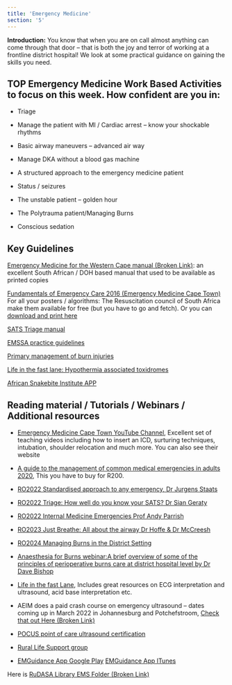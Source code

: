 ```yaml
---
title: 'Emergency Medicine'
section: '5'
---
```


**Introduction:** You know that when you are on call almost anything can come through that door – that is both the joy and terror of working at a frontline district hospital! We look at some practical guidance on gaining the skills you need.

## TOP Emergency Medicine Work Based Activities to focus on this week. How confident are you in:

* Triage

* Manage the patient with MI / Cardiac arrest – know your shockable rhythms

* Basic airway maneuvers – advanced air way

* Manage DKA without a blood gas machine

* A structured approach to the emergency medicine patient

* Status / seizures

* The unstable patient – golden hour

* The Polytrauma patient/Managing Burns

* Conscious sedation

## Key Guidelines

[Emergency Medicine for the Western Cape manual (Broken Link)](http://www.emct.info/em-guidance.html): an excellent South African / DOH based manual that used to be available as printed copies

[Fundamentals of Emergency Care 2016 (Emergency Medicine Cape Town)](https://www.emct.info/uploads/1/4/1/7/14175478/fec_manual_contents.pdf) For all your posters / algorithms: The Resuscitation council of South Africa make them available for free (but you have to go and fetch). Or you can [download and print here](https://resus.co.za/subpages/RCSA_Information/Resources/Algorithms.html)

[SATS Triage manual](https://emssa.org.za/special-interest-groups/the-south-african-triage-scale-sats/)

[EMSSA practice guidelines](https://emssa.org.za/practice-guidelines/)

[Primary management of burn injuries](https://safpj.co.za/index.php/safpj/article/view/5202/6319)

[Life in the fast lane: Hypothermia associated toxidromes](https://litfl.com/hyperthermia-associated-toxidromes/)

[African Snakebite Institute APP](https://www.africansnakebiteinstitute.com/app/)

## Reading material / Tutorials / Webinars / Additional resources

* [Emergency Medicine Cape Town YouTube Channel](https://www.youtube.com/channel/UCDP5VfSnQ3AB1xgPbMUTniw), Excellent set of teaching videos including how to insert an ICD, surturing techniques, intubation, shoulder relocation and much more. You can also see their website

* [A guide to the management of common medical emergencies in adults 2020](https://mdinc.co.za/store/products/books/a-guide-to-the-management-of-common-medical-emergencies-in-adults-12th-edition-2020/), This you have to buy for R200.

* [RO2022 Standardised approach to any emergency, Dr Jurgens Staats](https://youtu.be/aFzyQs64Z9Y)

* [RO2022 Triage: How well do you know your SATS? Dr Sian Geraty](https://youtu.be/TgEYKoyWub4)

* [RO2022 Internal Medicine Emergencies Prof Andy Parrish](https://www.youtube.com/watch?v=HB6BAmTDink&feature=youtu.be)

* [RO2023 Just Breathe: All about the airway Dr Hoffe & Dr McCreesh](https://www.youtube.com/watch?v=gpZqH2-AVGE)

* [RO2024 Managing Burns in the District Setting](https://www.youtube.com/watch?v=6wZfVB9rNrY)

* [Anaesthesia for Burns webinar:A brief overview of some of the principles of perioperative burns care at district hospital level by Dr Dave Bishop](https://www.youtube.com/watch?v=uJdC2S3SbpY&t=144s)

* [Life in the fast Lane](https://litfl.com/library/), Includes great resources on ECG interpretation and ultrasound, acid base interpretation etc.

* AEIM does a paid crash course on emergency ultrasound – dates coming up in March 2022 in Johannesburg and Potchefstroom, [Check that out Here (Broken Link)](https://www.aiem.co.za/product/ultrasound-crash-course/)

* [POCUS point of care ultrasound certification](https://www.pocus.org/corp-point-of-care-ultrasound-fundamentals-certificate/)

* [Rural Life Support group](https://rlsg.org/)

* [EMGuidance App Google Play](https://play.google.com/store/apps/details?id=emguidance.tompsa&hl=en&gl=US) [EMGuidance App ITunes](https://apps.apple.com/za/app/emguidance-medicines-info/id789625087)

Here is [RuDASA Library EMS Folder (Broken Link)](https://drive.google.com/drive/u/0/folders/1sqO8sCHppFVDnbGvqLiLi1MOK6lgY7zS)

<!--
    This is a comment and is not displayed on the website. Do not alter this text between arrows (->).
    To change the content in this file, simply retype/ copy+paste any text above, as you would in a normal text file/ word document.

    The hashtag ( # ) symbols followed by a space and then text show a heading. The more #s you have, the smaller/"less important" the heading. You can add up to 6 # but we suggest max 4 #. make sure each heading is on a separate line.

    The single star ( * ) followed by a space and then text shows an item in a bulleted list. Make sure each item is on a separate line. . 

    The text surrounded by double stars ( ** ) with no space show bold text.

    Links are created by putting the text you want to show in square brackets ( [] ) followed by the link in round brackets ( () ). For example, [RuReSA](https://ruresa.org.za/) will show as RuReSA and link to the RuReSA website.

    Please refer to the "HOW TO USE" or "HOW TO USE SHORT" files for more information.
 -->
